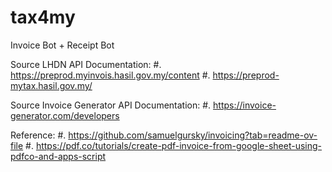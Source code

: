 # tax4my
Invoice Bot + Receipt Bot


Source LHDN API Documentation: 
#. https://preprod.myinvois.hasil.gov.my/content
#. https://preprod-mytax.hasil.gov.my/

Source Invoice Generator API Documentation: 
#. https://invoice-generator.com/developers

Reference:
#. 
https://github.com/samuelgursky/invoicing?tab=readme-ov-file
#. https://pdf.co/tutorials/create-pdf-invoice-from-google-sheet-using-pdfco-and-apps-script
